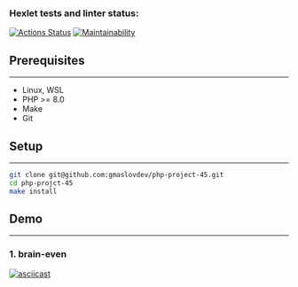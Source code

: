 ### Hexlet tests and linter status:
[![Actions Status](https://github.com/gmaslovdev/php-project-45/actions/workflows/hexlet-check.yml/badge.svg)](https://github.com/gmaslovdev/php-project-45/actions)
[![Maintainability](https://api.codeclimate.com/v1/badges/c93148754cecfb92f193/maintainability)](https://codeclimate.com/github/gmaslovdev/php-project-45/maintainability)
## Prerequisites

----
- Linux, WSL
- PHP >= 8.0
- Make
- Git

## Setup

---
```bash
git clone git@github.com:gmaslovdev/php-project-45.git
cd php-projct-45
make install
```

## Demo

---

### 1. brain-even
[![asciicast](https://asciinema.org/a/opZ3ej4HWaZqEZ4D1cqsNcUuH.svg)](https://asciinema.org/a/opZ3ej4HWaZqEZ4D1cqsNcUuH)

